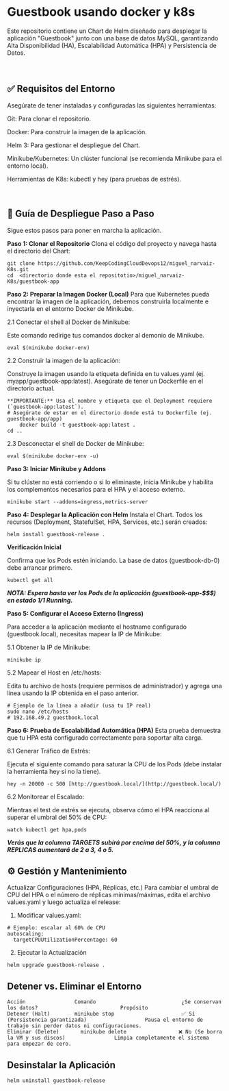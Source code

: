 #  Guestbook usando docker y k8s 

Este repositorio contiene un Chart de Helm diseñado para desplegar la aplicación "Guestbook" junto con una base de datos MySQL, garantizando Alta Disponibilidad (HA), Escalabilidad Automática (HPA) y Persistencia de Datos.<br />  
<br />

## ✅ Requisitos del Entorno
Asegúrate de tener instaladas y configuradas las siguientes herramientas:

Git: Para clonar el repositorio.

Docker: Para construir la imagen de la aplicación.

Helm 3: Para gestionar el despliegue del Chart.

Minikube/Kubernetes: Un clúster funcional (se recomienda Minikube para el entorno local).

Herramientas de K8s: kubectl y hey (para pruebas de estrés).  

<br />

## 🚀 Guía de Despliegue Paso a Paso
  Sigue estos pasos para poner en marcha la aplicación.

**Paso 1: Clonar el Repositorio**
  Clona el código del proyecto y navega hasta el directorio del Chart:

```
git clone https://github.com/KeepCodingCloudDevops12/miguel_narvaiz-K8s.git
cd  <directorio donde esta el repositotio>/miguel_narvaiz-K8s/guestbook-app
```

**Paso 2: Preparar la Imagen Docker (Local)**
  Para que Kubernetes pueda encontrar la imagen de la aplicación, debemos construirla localmente e inyectarla en el entorno Docker de Minikube.

2.1 Conectar el shell al Docker de Minikube:

  Este comando redirige tus comandos docker al demonio de Minikube.

```
eval $(minikube docker-env)
```

2.2 Construir la imagen de la aplicación:

Construye la imagen usando la etiqueta definida en tu values.yaml (ej. myapp/guestbook-app:latest). Asegúrate de tener un Dockerfile en el directorio actual.
```
**IMPORTANTE:** Usa el nombre y etiqueta que el Deployment requiere (`guestbook-app:latest`).
# Asegúrate de estar en el directorio donde está tu Dockerfile (ej. guestbook-app/app)
    docker build -t guestbook-app:latest .
cd ..
```

2.3 Desconectar el shell de Docker de Minikube:
```
eval $(minikube docker-env -u)
```

**Paso 3: Iniciar Minikube y Addons**

Si tu clúster no está corriendo o si lo eliminaste, inicia Minikube y habilita los complementos necesarios para el HPA y el acceso externo.

```
minikube start --addons=ingress,metrics-server
```

**Paso 4: Desplegar la Aplicación con Helm**
Instala el Chart. Todos los recursos (Deployment, StatefulSet, HPA, Services, etc.) serán creados:
```
helm install guestbook-release .
```

**Verificación Inicial**

Confirma que los Pods estén iniciando. La base de datos (guestbook-db-0) debe arrancar primero.
```
kubectl get all
```
***NOTA: Espera hasta ver los Pods de la aplicación (guestbook-app-$$$) en estado 1/1 Running.***

**Paso 5: Configurar el Acceso Externo (Ingress)**

Para acceder a la aplicación mediante el hostname configurado (guestbook.local), necesitas mapear la IP de Minikube:

5.1 Obtener la IP de Minikube:

```
minikube ip
```

5.2 Mapear el Host en /etc/hosts:

Edita tu archivo de hosts (requiere permisos de administrador) y agrega una línea usando la IP obtenida en el paso anterior.

```
# Ejemplo de la línea a añadir (usa tu IP real)
sudo nano /etc/hosts
# 192.168.49.2 guestbook.local
```

**Paso 6: Prueba de Escalabilidad Automática (HPA)**
Esta prueba demuestra que tu HPA está configurado correctamente para soportar alta carga.

6.1 Generar Tráfico de Estrés:

Ejecuta el siguiente comando para saturar la CPU de los Pods (debe instalar la herramienta hey si no la tiene).

```
hey -n 20000 -c 500 [http://guestbook.local/](http://guestbook.local/)
```

6.2 Monitorear el Escalado:

Mientras el test de estrés se ejecuta, observa cómo el HPA reacciona al superar el umbral del 50% de CPU:

```
watch kubectl get hpa,pods
```

***Verás que la columna TARGETS subirá por encima del 50%, y la columna REPLICAS aumentará de 2 a 3, 4 o 5.***

## ⚙️ Gestión y Mantenimiento
Actualizar Configuraciones (HPA, Réplicas, etc.)
Para cambiar el umbral de CPU del HPA o el número de réplicas mínimas/máximas, edita el archivo values.yaml y luego actualiza el release:

1. Modificar values.yaml:

```
# Ejemplo: escalar al 60% de CPU
autoscaling:
  targetCPUUtilizationPercentage: 60
```
2. Ejecutar la Actualización
```
helm upgrade guestbook-release .
```

## Detener vs. Eliminar el Entorno

```
Acción	              Comando                            ¿Se conservan los datos?                           Propósito
Detener (Halt)        minikube stop                      ✅ Sí (Persistencia garantizada)                   Pausa el entorno de trabajo sin perder datos ni configuraciones.
Eliminar (Delete)	    minikube delete	                ❌ No (Se borra la VM y sus discos)	              Limpia completamente el sistema para empezar de cero.
```

## Desinstalar la Aplicación
```
helm uninstall guestbook-release
```





